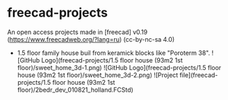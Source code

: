 # freecad-projects
An open access projects made in [freecad] v0.19 (https://www.freecadweb.org/?lang=ru) (cc-by-nc-sa 4.0)

* 1.5 floor family house buil from keramick blocks like "Poroterm 38".
![GitHub Logo](freecad-projects/1.5 floor house (93m2 1st floor)/sweet_home_3d-1.png)
![GitHub Logo](freecad-projects/1.5 floor house (93m2 1st floor)/sweet_home_3d-2.png)
![Project file](freecad-projects/1.5 floor house (93m2 1st floor)/2bedr_dev_010821_holland.FCStd)
